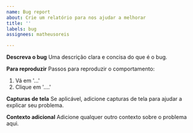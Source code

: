 ```yaml
---
name: Bug report
about: Crie um relatório para nos ajudar a melhorar
title: ''
labels: bug
assignees: matheusoreis

---
```


**Descreva o bug**
Uma descrição clara e concisa do que é o bug.

**Para reproduzir**
Passos para reproduzir o comportamento:
1. Vá em '...'
2. Clique em '....'

**Capturas de tela**
Se aplicável, adicione capturas de tela para ajudar a explicar seu problema.

**Contexto adicional**
Adicione qualquer outro contexto sobre o problema aqui.
